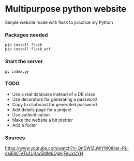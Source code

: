 # Multipurpose python website
Simple website made with flask to practice my Python

### Packages needed
```
pip install flask
pip install flask_wtf
```

### Start the server
```
py index.py
```

### TODO
- Use a real database instead of a DB class
- Use decorators for generating a password
- Copy to clipboard for generated password
- Add details page for a project
- Use authentication
- Make the website a bit prettier
- Add a footer

### Sources
https://www.youtube.com/watch?v=QnDWIZuWYW0&list=PL-osiE80TeTs4UjLw5MM6OjgkjFeUxCYH
